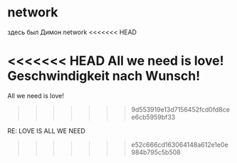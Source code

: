 network
=======
здесь был Димон
network
<<<<<<< HEAD

<<<<<<< HEAD
All we need is love!
Geschwindigkeit nach Wunsch!
=======

All we need is love!
>>>>>>> 9d553919e13d7156452fcd0fd8cee6cb5959bf33


RE: LOVE IS ALL WE NEED
>>>>>>> e52c666cd163064148a612e1e0e984b795c5b508
